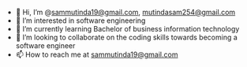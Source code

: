 - 👋 Hi, I’m @sammutinda19@gmail.com, mutindasam254@gmail.com
- 👀 I’m interested in software engineering
- 🌱 I’m currently learning Bachelor of business information technology
- 💞️ I’m looking to collaborate on the coding skills towards becoming a software engineer
- 📫 How to reach me at sammutinda19@gmail.com

<!---
Mutindasam/Mutindasam is a ✨ special ✨ repository because its `README.md` (this file) appears on your GitHub profile.
You can click the Preview link to take a look at your changes.
--->
